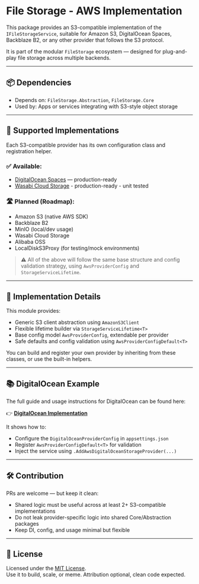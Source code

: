 ﻿# File Storage - AWS Implementation

This package provides an S3-compatible implementation of the `IFileStorageService`, suitable for Amazon S3, DigitalOcean Spaces, Backblaze B2, or any other provider that follows the S3 protocol.

It is part of the modular `FileStorage` ecosystem — designed for plug-and-play file storage across multiple backends.

---

## 📦 Dependencies

- Depends on: `FileStorage.Abstraction`, `FileStorage.Core`
- Used by: Apps or services integrating with S3-style object storage

---

## 🔌 Supported Implementations

Each S3-compatible provider has its own configuration class and registration helper.

### ✅ Available:

- [DigitalOcean Spaces](./ServiceProvider/DigitalOcean/README.md) — production-ready
- [Wasabi Cloud Storage](./ServiceProvider/DigitalOcean/README.md) - production-ready - unit tested

### 🛣️ Planned (Roadmap):

- Amazon S3 (native AWS SDK)
- Backblaze B2
- MinIO (local/dev usage)
- Wasabi Cloud Storage
- Alibaba OSS
- LocalDiskS3Proxy (for testing/mock environments)

> ⚠️ All of the above will follow the same base structure and config validation strategy, using `AwsProviderConfig` and `StorageServiceLifetime`.

---

## 📁 Implementation Details

This module provides:

- Generic S3 client abstraction using `AmazonS3Client`
- Flexible lifetime builder via `StorageServiceLifetime<T>`
- Base config model `AwsProviderConfig`, extendable per provider
- Safe defaults and config validation using `AwsProviderConfigDefault<T>`

You can build and register your own provider by inheriting from these classes, or use the built-in helpers.

---

## 📚 DigitalOcean Example

The full guide and usage instructions for DigitalOcean can be found here:

👉 [**DigitalOcean Implementation**](./ServiceProvider/DigitalOcean/README.md)

It shows how to:

- Configure the `DigitalOceanProviderConfig` in `appsettings.json`
- Register `AwsProviderConfigDefault<T>` for validation
- Inject the service using `.AddAwsDigitalOceanStorageProvider(...)`

---

## 🛠️ Contribution

PRs are welcome — but keep it clean:

- Shared logic must be useful across at least 2+ S3-compatible implementations
- Do not leak provider-specific logic into shared Core/Abstraction packages
- Keep DI, config, and usage minimal but flexible

---

## 📜 License

Licensed under the [MIT License](../../LICENSE).  
Use it to build, scale, or meme. Attribution optional, clean code expected.
